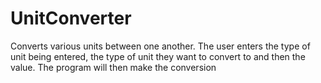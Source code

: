 # UnitConverter
Converts various units between one another. The user enters the type of unit being entered, the type of unit they want to convert to and then the value. The program will then make the conversion
